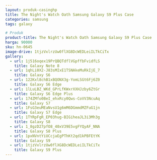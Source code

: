 ```yaml
---
layout: produk-casinghp
title: The Night's Watch Oath Samsung Galaxy S9 Plus Case
categories: samsung
tags: galaxy

# Produk
product-title: The Night's Watch Oath Samsung Galaxy S9 Plus Case
harga: 90000
sku: hn-0645
image-drive: 1tjzVxlrzUw0flXG8DcWEDLeiILTkCiTx
gallery:
  - url: 1j516oqex19PrQBQTdflVGpffbFvidfLS
    title: Galaxy Note 8
  - url: 1qhLi0X2-J83sMIxE1TSNAkeMuRkIjE_7
    title: Galaxy S6
  - url: 122Kxl8chB1xBQONX3g-YomLSGt6Fj6Z0
    title: Galaxy S6 Edge
  - url: 1lLuLBZ_WKd_GPrLfKWxrXXHJzby6ZtGr
    title: Galaxy S6 Edge Plus
  - url: 174ZMfo0BeI_ehxRcy0Qws-CoVV3NcuAq
    title: Galaxy S7
  - url: 1FsG3euMEaNvsU1g6mM6DGmmdMZFuG1jn
    title: Galaxy S7 Edge
  - url: 1TYRpFgR_EP03hug-BIGiheaJL3i3Mh3g
    title: Galaxy S8
  - url: 1_8gzD27pfO8_40xV39E5vgFYQyAF_NNA
    title: Galaxy S8 Plus
  - url: 1pxNVntYiUCcjaEgPThKt2qd1kPBFEtYK
    title: Galaxy S9
  - url: 1tjzVxlrzUw0flXG8DcWEDLeiILTkCiTx
    title: Galaxy S9 Plus
---
```

